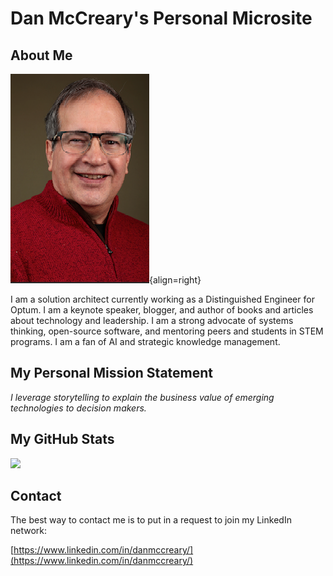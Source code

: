 # Dan McCreary's Personal Microsite

## About Me

![Dan Headshot](./img/dan-headshot-small.png){align=right}

I am a solution architect currently working as a Distinguished Engineer for Optum.  I am a keynote speaker, blogger, and author of books and articles about technology and leadership.  I am a strong advocate of systems thinking, open-source software, and mentoring peers and students in STEM programs.  I am a fan of AI and strategic knowledge management.

## My Personal Mission Statement

  *I leverage storytelling to explain the business value of emerging technologies to decision makers.*

## My GitHub Stats

<img src="https://github-readme-stats.vercel.app/api?username=dmccreary&show_icons=true&hide_border=true&&count_private=true&include_all_commits=true"/>

## Contact

The best way to contact me is to put in a request to join my LinkedIn network:

[https://www.linkedin.com/in/danmccreary/](https://www.linkedin.com/in/danmccreary/)
